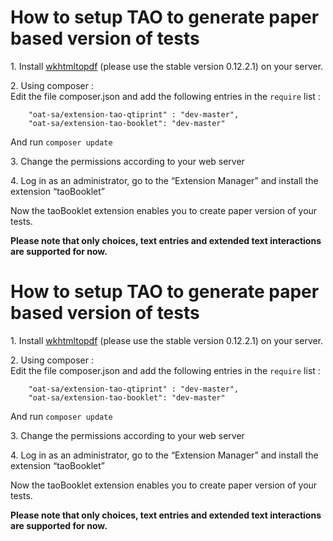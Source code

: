<!--
author:
    - 'Stephan Holtmeier'
created_at: '2015-04-14 10:36:40'
updated_at: '2016-10-21 14:53:41'
tags:
    - Tutorials
-->

How to setup TAO to generate paper based version of tests
=========================================================

1\. Install [wkhtmltopdf](http://wkhtmltopdf.org/downloads.html) (please use the stable version 0.12.2.1) on your server.

2\. Using composer :\
Edit the file composer.json and add the following entries in the `require` list :

        "oat-sa/extension-tao-qtiprint" : "dev-master",
        "oat-sa/extension-tao-booklet": "dev-master"

And run `composer update`

3\. Change the permissions according to your web server

4\. Log in as an administrator, go to the “Extension Manager” and install the extension “taoBooklet”

Now the taoBooklet extension enables you to create paper version of your tests.

**Please note that only choices, text entries and extended text interactions are supported for now.**

How to setup TAO to generate paper based version of tests
=========================================================

1\. Install [wkhtmltopdf](http://wkhtmltopdf.org/downloads.html) (please use the stable version 0.12.2.1) on your server.

2\. Using composer :\
Edit the file composer.json and add the following entries in the `require` list :

        "oat-sa/extension-tao-qtiprint" : "dev-master",
        "oat-sa/extension-tao-booklet": "dev-master"

And run `composer update`

3\. Change the permissions according to your web server

4\. Log in as an administrator, go to the “Extension Manager” and install the extension “taoBooklet”

Now the taoBooklet extension enables you to create paper version of your tests.

**Please note that only choices, text entries and extended text interactions are supported for now.**



